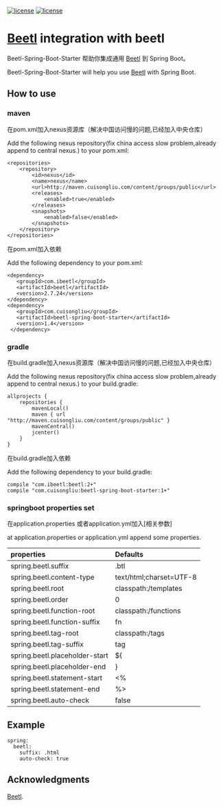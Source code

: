 [![license](https://img.shields.io/badge/gradle-3.3-brightgreen.svg)](https://gradle.org)
[![license](https://img.shields.io/github/license/mashape/apistatus.svg)](https://opensource.org/licenses/mit-license.php)

#  [Beetl](https://github.com/javamonkey/beetl2.0)  integration  with beetl

Beetl-Spring-Boot-Starter 帮助你集成通用 [Beetl](https://github.com/javamonkey/beetl2.0) 到 Spring Boot。

Beetl-Spring-Boot-Starter will help you use [Beetl](https://github.com/javamonkey/beetl2.0) with Spring Boot.

## How to use

### maven

在pom.xml加入nexus资源库（解决中国访问慢的问题,已经加入中央仓库）

Add the following nexus repository(fix china access slow problem,already append to central nexus.)  to your pom.xml:

    <repositories>
        <repository>
            <id>nexus</id>
            <name>nexus</name>
            <url>http://maven.cuisongliu.com/content/groups/public</url>
            <releases>
                <enabled>true</enabled>
            </releases>
            <snapshots>
                <enabled>false</enabled>
            </snapshots>
        </repository>
    </repositories>

在pom.xml加入依赖

Add the following dependency to your pom.xml:
    
    <dependency>
       <groupId>com.ibeetl</groupId>
       <artifactId>beetl</artifactId>
       <version>2.7.24</version>
    </dependency>
    <dependency>
       <groupId>com.cuisongliu</groupId>
       <artifactId>beetl-spring-boot-starter</artifactId>
       <version>1.4</version>
     </dependency>

### gradle

在build.gradle加入nexus资源库（解决中国访问慢的问题,已经加入中央仓库）

Add the following nexus repository(fix china access slow problem,already append to central nexus.)  to your build.gradle:

    allprojects {
        repositories {
            mavenLocal()
            maven { url "http://maven.cuisongliu.com/content/groups/public" }
            mavenCentral()
            jcenter()
        }
    }
    
在build.gradle加入依赖

Add the following dependency to your build.gradle:
    
    compile "com.ibeetl:beetl:2+"
    compile "com.cuisongliu:beetl-spring-boot-starter:1+"
    
### springboot properties set

在application.properties 或者application.yml加入[相关参数]

at  application.properties or application.yml append some properties.

| properties | Defaults |
| :------|:------|
|spring.beetl.suffix|.btl|
|spring.beetl.content-type|text/html;charset=UTF-8|
|spring.beetl.root|classpath:/templates|
|spring.beetl.order|0|
|spring.beetl.function-root|classpath:/functions|
|spring.beetl.function-suffix|fn|
|spring.beetl.tag-root|classpath:/tags|
|spring.beetl.tag-suffix|tag|
|spring.beetl.placeholder-start|${|
|spring.beetl.placeholder-end|}|
|spring.beetl.statement-start|<%|
|spring.beetl.statement-end|%>|
|spring.beetl.auto-check|false|


## Example

    spring:
      beetl:
        suffix: .html
        auto-check: true

## Acknowledgments

 [Beetl](http://ibeetl.com/).